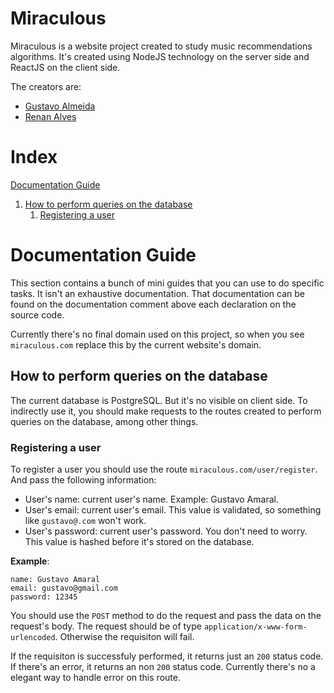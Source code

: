 
# Miraculous
Miraculous is a website project created to study music recommendations algorithms. It's created using NodeJS technology on the server side and ReactJS on the client side. 

The creators are:
- [Gustavo Almeida](https://github.com/almeidaws/)
- [Renan Alves](https://github.com/RenanAlvesBCC)

# Index

[Documentation Guide](#documentation-guide)
1. [How to perform queries on the database](#how-to-perform-queries-on-the-database)
	1. [Registering a user](#registering-a-user)


# Documentation Guide

This section contains a bunch of mini guides that you can use to do specific tasks. It isn't an exhaustive documentation. That
documentation can be found on the documentation comment above each declaration on the source code.

Currently there's no final domain used on this project, so when you see `miraculous.com` replace this by the current website's domain.

## How to perform queries on the database

The current database is PostgreSQL. But it's no visible on client side. To indirectly use it, you should make requests to the routes created to perform queries on the database, among other things.

### Registering a user

To register a user you should use the route `miraculous.com/user/register`. And pass the following information:

- User's name: current user's name. Example: Gustavo Amaral.
- User's email: current user's email. This value is validated, so something like `gustavo@.com` won't work.
- User's password: current user's password. You don't need to worry. This value is hashed before it's stored on the database.

**Example**:

    name: Gustavo Amaral
    email: gustavo@gmail.com
    password: 12345

You should use the `POST` method to do the request and pass the data on the request's body. The request should be of type `application/x-www-form-urlencoded`. Otherwise the requisiton will fail.

If the requisiton is successfuly performed, it returns just an `200` status code. If there's an error, it returns an non `200` status code. Currently there's no a elegant way to handle error on this route.

